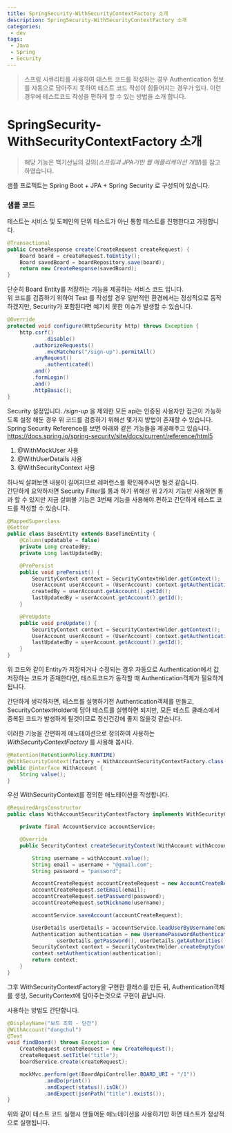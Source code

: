 ```yaml
---
title: SpringSecurity-WithSecurityContextFactory 소개
description: SpringSecurity-WithSecurityContextFactory 소개
categories:
 - dev
tags:
 - Java
 - Spring
 - Security
---
```

> 스프링 시큐리티를 사용하여 테스트 코드를 작성하는 경우 Authentication 정보를 자동으로 담아주지 못하여 테스트 코드 작성이 힘들어지는 경우가 있다. 이런경우에 테스트코드 작성을 편하게 할 수 있는 방법을 소개 합니다.  

# SpringSecurity-WithSecurityContextFactory 소개

> 해당 기능은 백기선님의 강의(*스프링과 JPA기반 웹 애플리케이션 개발*)를 참고 하였습니다. 

샘플 프로젝트는 Spring Boot + JPA + Spring Security 로 구성되어 있습니다.


### 샘플 코드 
테스트는 서비스 및 도메인의 단위 테스트가 아닌 통합 테스트를 진행한다고 가정합니다. 

```java
@Transactional
public CreateResponse create(CreateRequest createRequest) {
    Board board = createRequest.toEntity();
    Board savedBoard = boardRepository.save(board);
    return new CreateResponse(savedBoard);
}
```
단순히 Board Entity를 저장하는 기능을 제공하는 서비스 코드 입니다.  
위 코드를 검증하기 위하여 Test 를 작성할 경우 일반적인 환경에서는 정상적으로 동작하겠지만, Security가 포함된다면 예기치 못한 이슈가 발생할 수 있습니다. 

```java
@Override
protected void configure(HttpSecurity http) throws Exception {
    http.csrf()
            .disable()
        .authorizeRequests()
            .mvcMatchers("/sign-up").permitAll()
        .anyRequest()
            .authenticated()
        .and()
        .formLogin()
        .and()
        .httpBasic();
}
```
Security 설정입니다.  */sign-up* 을 제외한 모든 api는 인증된 사용자만 접근이 가능하도록 설정 해둔 경우 위 코드를 검증하기 위해선 몇가지 방법이 존재할 수 있습니다. 
Spring Security Reference를 보면 아래와 같은 기능들을 제공해주고 있습니다.  
https://docs.spring.io/spring-security/site/docs/current/reference/html5

1. @WithMockUser 사용
2. @WithUserDetails 사용
3. @WithSecurityContext 사용

하나씩 살펴보면 내용이 길어지므로 레퍼런스를 확인해주시면 될것 같습니다.   
간단하게 요약하자면 Security Filter를 통과 하기 위해선 위 2가지 기능만 사용하면 통과 할 수 있지만 지금 살펴볼 기능은 3번째 기능을 사용해야 편하고 간단하게 테스트 코드를 작성할 수 있습니다. 

```java
@MappedSuperclass
@Getter
public class BaseEntity extends BaseTimeEntity {
    @Column(updatable = false)
    private Long createdBy;
    private Long lastUpdatedBy;

    @PrePersist
    public void prePersist() {
        SecurityContext context = SecurityContextHolder.getContext();
        UserAccount userAccount = (UserAccount) context.getAuthentication().getPrincipal();
        createdBy = userAccount.getAccount().getId();
        lastUpdatedBy = userAccount.getAccount().getId();
    }

    @PreUpdate
    public void preUpdate() {
        SecurityContext context = SecurityContextHolder.getContext();
        UserAccount userAccount = (UserAccount) context.getAuthentication().getPrincipal();
        lastUpdatedBy = userAccount.getAccount().getId();
    }
}
```

위 코드와 같이 Entity가 저장되거나 수정되는 경우 자동으로 Authentication에서 값 저장하는 코드가 존재한다면, 테스트코드가 동작할 때 Authentication객체가 필요하게 됩니다.  

간단하게 생각하자면, 테스트를 실행하기전 Authentication객체를 만들고, SecurityContextHolder에 담아 테스트를 실행하면 되지만, 모든 테스트 클래스에서 중복된 코드가 발생하게 될것이므로 정신건강에 좋지 않을것 같습니다. 

이러한 기능을 간편하게 애노테이션으로 정의하여 사용하는 *WithSecurityContextFactory* 를 사용해 봅시다. 

```java
@Retention(RetentionPolicy.RUNTIME)
@WithSecurityContext(factory = WithAccountSecurityContextFactory.class, setupBefore = TestExecutionEvent.TEST_EXECUTION)
public @interface WithAccount {
    String value();
}
```
우선 WithSecurityContext를 정의한 애노테이션을 작성합니다. 

```java
@RequiredArgsConstructor
public class WithAccountSecurityContextFactory implements WithSecurityContextFactory<WithAccount> {

    private final AccountService accountService;

    @Override
    public SecurityContext createSecurityContext(WithAccount withAccount) {

        String username = withAccount.value();
        String email = username + "@gmail.com";
        String password = "password";

        AccountCreateRequest accountCreateRequest = new AccountCreateRequest();
        accountCreateRequest.setEmail(email);
        accountCreateRequest.setPassword(password);
        accountCreateRequest.setNickname(username);

        accountService.saveAccount(accountCreateRequest);

        UserDetails userDetails = accountService.loadUserByUsername(email);
        Authentication authentication = new UsernamePasswordAuthenticationToken(userDetails,
                userDetails.getPassword(), userDetails.getAuthorities());
        SecurityContext context = SecurityContextHolder.createEmptyContext();
        context.setAuthentication(authentication);
        return context;
    }
}
```
그후 WithSecurityContextFactory을 구현한 클래스를 만든 뒤, Authentication객체를 생성, SecurityContext에 담아주는것으로 구현이 끝납니다. 

사용하는 방법도 간단합니다. 
```java
@DisplayName("보드 조회 - 단건")
@WithAccount("dongchul")
@Test
void findBoard() throws Exception {
    CreateRequest createRequest = new CreateRequest();
    createRequest.setTitle("title");
    boardService.create(createRequest);

    mockMvc.perform(get(BoardApiController.BOARD_URI + "/1"))
            .andDo(print())
            .andExpect(status().isOk())
            .andExpect(jsonPath("title").exists());
}
```
위와 같이 테스트 코드 실행시 만들어둔 애노테이션을 사용하기만 하면 테스트가 정상적으로 실행됩니다. 


